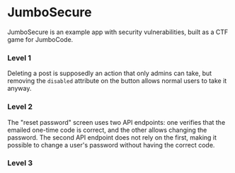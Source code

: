 # JumboSecure

JumboSecure is an example app with security vulnerabilities, built as a CTF game for JumboCode.

### Level 1

Deleting a post is supposedly an action that only admins can take, but removing the `disabled` attribute on the button allows normal users to take it anyway.

### Level 2

The "reset password" screen uses two API endpoints: one verifies that the emailed one-time code is correct, and the other allows changing the password. The second API endpoint does not rely on the first, making it possible to change a user's password without having the correct code.

### Level 3

